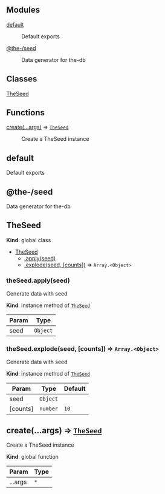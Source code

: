 <!--- Code generated by @the-/script-doc. DO NOT EDIT. -->

## Modules

<dl>
<dt><a href="#module_default">default</a></dt>
<dd><p>Default exports</p>
</dd>
<dt><a href="#module_@the-/seed">@the-/seed</a></dt>
<dd><p>Data generator for the-db</p>
</dd>
</dl>

## Classes

<dl>
<dt><a href="#TheSeed">TheSeed</a></dt>
<dd></dd>
</dl>

## Functions

<dl>
<dt><a href="#create">create(...args)</a> ⇒ <code><a href="#TheSeed">TheSeed</a></code></dt>
<dd><p>Create a TheSeed instance</p>
</dd>
</dl>

<a name="module_default"></a>

## default
Default exports

<a name="module_@the-/seed"></a>

## @the-/seed
Data generator for the-db

<a name="TheSeed"></a>

## TheSeed
**Kind**: global class  

* [TheSeed](#TheSeed)
    * [.apply(seed)](#TheSeed+apply)
    * [.explode(seed, [counts])](#TheSeed+explode) ⇒ <code>Array.&lt;Object&gt;</code>

<a name="TheSeed+apply"></a>

### theSeed.apply(seed)
Generate data with seed

**Kind**: instance method of [<code>TheSeed</code>](#TheSeed)  

| Param | Type |
| --- | --- |
| seed | <code>Object</code> | 

<a name="TheSeed+explode"></a>

### theSeed.explode(seed, [counts]) ⇒ <code>Array.&lt;Object&gt;</code>
Generate data with seed

**Kind**: instance method of [<code>TheSeed</code>](#TheSeed)  

| Param | Type | Default |
| --- | --- | --- |
| seed | <code>Object</code> |  | 
| [counts] | <code>number</code> | <code>10</code> | 

<a name="create"></a>

## create(...args) ⇒ [<code>TheSeed</code>](#TheSeed)
Create a TheSeed instance

**Kind**: global function  

| Param | Type |
| --- | --- |
| ...args | <code>\*</code> | 

